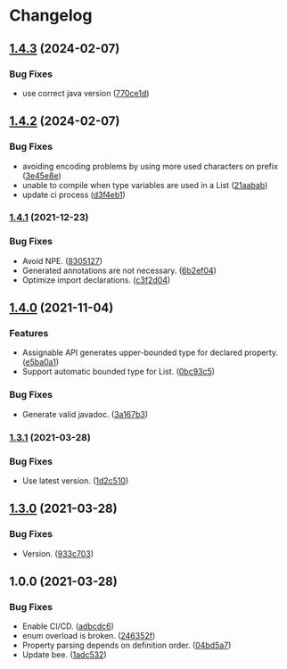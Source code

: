 # Changelog

## [1.4.3](https://github.com/teletha/icymanipulator/compare/v1.4.2...v1.4.3) (2024-02-07)


### Bug Fixes

* use correct java version ([770ce1d](https://github.com/teletha/icymanipulator/commit/770ce1d8e90aad6429e1a672959755007930c50b))

## [1.4.2](https://github.com/teletha/icymanipulator/compare/v1.4.1...v1.4.2) (2024-02-07)


### Bug Fixes

* avoiding encoding problems by using more used characters on prefix ([3e45e8e](https://github.com/teletha/icymanipulator/commit/3e45e8e95b328c0685a864c26b1f5e38d98b5b6e))
* unable to compile when type variables are used in a List ([21aabab](https://github.com/teletha/icymanipulator/commit/21aababcb6fdd5d80c7638a730736a1d5e8eddf2))
* update ci process ([d3f4eb1](https://github.com/teletha/icymanipulator/commit/d3f4eb193cb18658fa9f3dfbcbd3a010bd6c6ad5))

### [1.4.1](https://www.github.com/teletha/icymanipulator/compare/v1.4.0...v1.4.1) (2021-12-23)


### Bug Fixes

* Avoid NPE. ([8305127](https://www.github.com/teletha/icymanipulator/commit/83051278232277a2eb3cb2fe51805d46984932a8))
* Generated annotations are not necessary. ([6b2ef04](https://www.github.com/teletha/icymanipulator/commit/6b2ef04a8c555822d7c7f3b0bc42eb99020fc2d1))
* Optimize import declarations. ([c3f2d04](https://www.github.com/teletha/icymanipulator/commit/c3f2d04bb3cda15758a15109f64c2e5e6d5faab7))

## [1.4.0](https://www.github.com/Teletha/icymanipulator/compare/v1.3.1...v1.4.0) (2021-11-04)


### Features

* Assignable API generates upper-bounded type for declared property. ([e5ba0a1](https://www.github.com/Teletha/icymanipulator/commit/e5ba0a1e9a89b1b0f4ce97163402ac6680b05825))
* Support automatic bounded type for List. ([0bc93c5](https://www.github.com/Teletha/icymanipulator/commit/0bc93c5fc22626ea435ca2c40b8aa54bf8c73d87))


### Bug Fixes

* Generate valid javadoc. ([3a167b3](https://www.github.com/Teletha/icymanipulator/commit/3a167b37ab0d17cb77ef594e34b413b5f048be29))

### [1.3.1](https://www.github.com/Teletha/icymanipulator/compare/v1.3.0...v1.3.1) (2021-03-28)


### Bug Fixes

* Use latest version. ([1d2c510](https://www.github.com/Teletha/icymanipulator/commit/1d2c510a6e12a7545e60bc7c38aeb08b0765fcbe))

## [1.3.0](https://www.github.com/Teletha/icymanipulator/compare/v1.0.0...v1.3.0) (2021-03-28)


### Bug Fixes

* Version. ([933c703](https://www.github.com/Teletha/icymanipulator/commit/933c7037d36ba7563c8b4bddfa5b5990df4c3f92))

## 1.0.0 (2021-03-28)


### Bug Fixes

* Enable CI/CD. ([adbcdc6](https://www.github.com/Teletha/icymanipulator/commit/adbcdc6d3a369d4b0cf9b5dc506bf6c039e97337))
* enum overload is broken. ([246352f](https://www.github.com/Teletha/icymanipulator/commit/246352f888c7ecec3baa592d0c2cd1052fcf4c76))
* Property parsing depends on definition order. ([04bd5a7](https://www.github.com/Teletha/icymanipulator/commit/04bd5a758b4759cb0c6b54c78764d230fd477241))
* Update bee. ([1adc532](https://www.github.com/Teletha/icymanipulator/commit/1adc5326b277a69fd216a28bb47c01cea3e72b58))
